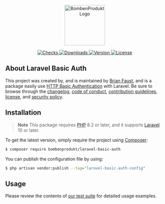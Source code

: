<p align="center">
    <a href="https://bombenprodukt.com" target="_blank">
        <img src="https://raw.githubusercontent.com/faustbrian/assets/main/logo-text.svg" width="128" alt="BombenProdukt Logo" />
    </a>
</p>

<p align="center">
    <a href="https://github.com/faustbrian/laravel-basic-auth/actions">
        <img src="https://badge.sh/github/check-runs/BombenProdukt/laravel-basic-auth" alt="Checks" />
    </a>
    <a href="https://packagist.org/packages/bombenprodukt/laravel-basic-auth">
        <img src="https://badge.sh/packagist/downloads/BombenProdukt/laravel-basic-auth" alt="Downloads" />
    </a>
    <a href="https://packagist.org/packages/bombenprodukt/laravel-basic-auth">
        <img src="https://badge.sh/packagist/version/BombenProdukt/laravel-basic-auth" alt="Version" />
    </a>
    <a href="https://packagist.org/packages/bombenprodukt/laravel-basic-auth">
        <img src="https://badge.sh/packagist/license/BombenProdukt/laravel-basic-auth" alt="License" />
    </a>
</p>

## About Laravel Basic Auth

This project was created by, and is maintained by [Brian Faust](https://github.com/faustbrian), and is a package easily use [HTTP Basic Authentication](https://developer.mozilla.org/en-US/docs/Web/HTTP/Authentication#basic_authentication_scheme) with Laravel. Be sure to browse through the [changelog](CHANGELOG.md), [code of conduct](.github/CODE_OF_CONDUCT.md), [contribution guidelines](.github/CONTRIBUTING.md), [license](LICENSE), and [security policy](.github/SECURITY.md).

## Installation

> **Note**
> This package requires [PHP](https://www.php.net/) 8.2 or later, and it supports [Laravel](https://laravel.com/) 10 or later.

To get the latest version, simply require the project using [Composer](https://getcomposer.org/):

```bash
$ composer require bombenprodukt/laravel-basic-auth
```

You can publish the configuration file by using:

```bash
$ php artisan vendor:publish --tag="laravel-basic-auth-config"
```

## Usage

Please review the contents of [our test suite](/tests) for detailed usage examples.
